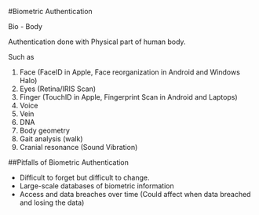 #Biometric Authentication

Bio - Body

Authentication done with Physical part of human body.

Such as 
1. Face (FaceID in Apple, Face reorganization in Android and Windows Halo)
2. Eyes (Retina/IRIS Scan)
3. Finger (TouchID in Apple, Fingerprint Scan in Android and Laptops)
4. Voice 
5. Vein
6. DNA
7. Body geometry
8. Gait analysis (walk)
9. Cranial resonance (Sound Vibration)


##Pitfalls of Biometric Authentication
* Difficult to forget but difficult to change.
* Large-scale databases of biometric information
* Access and data breaches over time (Could affect when data breached and losing the data)

